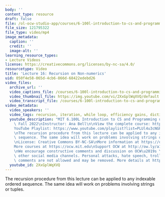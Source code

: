 ```yaml
---
body: ''
content_type: resource
draft: false
file: /ol-ocw-studio-app/courses/6-100l-introduction-to-cs-and-programming-using-python-fall-2022/6100l-lecture-16-multi-version-2_360p_16_9.mp4
file_size: 121795322
file_type: video/mp4
image_metadata:
  caption: ''
  credit: ''
  image-alt: ''
learning_resource_types:
- Lecture Videos
license: https://creativecommons.org/licenses/by-nc-sa/4.0/
resourcetype: Video
title: 'Lecture 16: Recursion on Non-numerics'
uid: 050f4e58-065d-4cb6-866d-68422edebd26
video_files:
  archive_url: ''
  video_captions_file: /courses/6-100l-introduction-to-cs-and-programming-using-python-fall-2022/1hkR9BnkJ6tULeV8uM23dCK3mIdAL-omX_transcript.webvtt
  video_thumbnail_file: https://img.youtube.com/vi/2XxGplWqXVQ/default.jpg
  video_transcript_file: /courses/6-100l-introduction-to-cs-and-programming-using-python-fall-2022/1hkR9BnkJ6tULeV8uM23dCK3mIdAL-omX_transcript.pdf
video_metadata:
  video_speakers: ''
  video_tags: recursion, iteration, while loop, efficiency gains, dictionaries, algorithms
  youtube_description: "MIT 6.100L Introduction to CS and Programming using Python,\
    \ Fall 2022\nInstructor: Ana Bell\n\nView the complete course: https://ocw.mit.edu/courses/6-100l-introduction-to-cs-and-programming-using-python-fall-2022/\n\
    YouTube Playlist: https://www.youtube.com/playlist?list=PLUl4u3cNGP62A-ynp6v6-LGBCzeH3VAQB\n\
    \nThe recursion procedure from this lecture can be applied to any indexable ordered\
    \ sequence. The same idea will work on problems involving strings or tuples.\n\
    \nLicense: Creative Commons BY-NC-SA\nMore information at https://ocw.mit.edu/terms\n\
    More courses at https://ocw.mit.edu\nSupport OCW at http://ow.ly/a1If50zVRlQ\n\
    \nWe encourage constructive comments and discussion on OCW\u2019s YouTube and\
    \ other social media channels. Personal attacks, hate speech, trolling, and inappropriate\
    \ comments are not allowed and may be removed. More details at https://ocw.mit.edu/comments."
  youtube_id: 2XxGplWqXVQ
---
```

The recursion procedure from this lecture can be applied to any indexable ordered sequence. The same idea will work on problems involving strings or tuples.